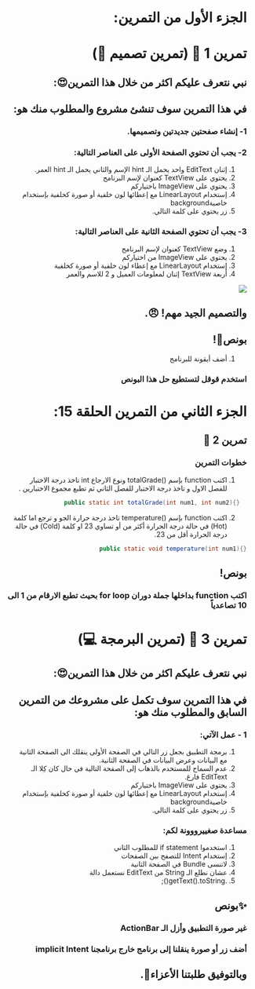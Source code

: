 <div dir="rtl">
  
  # الجزء الأول من التمرين:
# تمرين 1 💪 (تمرين تصميم 🤩)
## نبي نتعرف عليكم اكثر من خلال هذا التمرين😍: 
## في هذا التمرين سوف تنشئ مشروع والمطلوب منك هو:
### 1- إنشاء صفحتين جديدتين وتصميمها.
### 2- يجب أن تحتوي الصفحة الأولى على العناصر التالية:
  
1) إثنان EditText واحد يحمل الـ hint الإسم والثاني يحمل الـ hint العمر.
2) يحتوي على TextView كعنوان لإسم البرنامج
3) يحتوي على ImageView باختياركم
4) إستخدام LinearLayout مع إعطائها لون خلفية أو صورة كخلفية بإستخدام خاصيةbackground
5) زر يحتوي على كلمة التالي.
  
###  3- يجب أن تحتوي الصفحة الثانية على العناصر التالية:
  
1) وضع TextView كعنوان لإسم البرنامج
2) يحتوي على ImageView من اختياركم
3) إستخدام LinearLayout مع إعطاء لون خلفية أو صورة كخلفية
4) أربعة TextView إثنان لمعلومات العميل و 2 للاسم والعمر
  <img src="https://cdn.discordapp.com/attachments/740224779730157638/951868894803538040/unknown.png"/>
  
  ## والتصميم الجيد مهم! 😠.
  
  ## بونص🤩!
1) أضف أيقونة للبرنامج 	         
  ###   استخدم قوقل لتستطيع حل هذا البونص
  
  
  # الجزء الثاني من التمرين الحلقة 15:
   
  ## تمرين 2 💪 
  ### خطوات التمرين
1) اكتب function  بإسم ()totalGrade ونوع الارجاع int تاخذ درجة الاختبار للفصل الاول و تاخذ درجة الاختبار للفصل الثاني ثم تطبع مجموع الاختبارين .
  
```java
  {}public static int totalGrade(int num1, int num2)
```
2) اكتب function بإسم ()temperature تاخذ درجة حرارة الجو و ترجع اما كلمة (Hot) في حالة درجة الحرارة أكثر من أو تساوي 23 او كلمة (Cold) في حالة درجة الحرارة أقل من 23.
  
  ```java
 {}public static void temperature(int num1)
```
  
  ## بونص!
### اكتب function بداخلها جملة دوران for  loop بحيث تطبع الارقام من 1 الى 10 تصاعدياً
  
  
# تمرين 3 💪 (تمرين البرمجة  💻)
## نبي نتعرف عليكم اكثر من خلال هذا التمرين😍: 
## في هذا التمرين سوف تكمل على مشروعك من التمرين السابق والمطلوب منك هو:
### 1 - عمل الآتي:
  
1) برمجة التطبيق بجعل زر التالي في الصفحة الأولى ينقلك الى الصفحة الثانية مع البيانات وعرض البيانات في الصفحة الثانية.
2) عدم السماح للمستخدم بالذهاب إلى الصفحة التالية في حال كان كِلا الـ EditText فارغ.
3) يحتوي على ImageView باختياركم
4) إستخدام LinearLayout مع إعطائها لون خلفية أو صورة كخلفية بإستخدام خاصيةbackground
5) زر يحتوي على كلمة التالي.
  
###  مساعدة صغييرووونة لكم:
  
1) استخدموا if statement للمطلوب الثاني
2) إستخدام Intent للتصفح بين الصفحات
3) لاتنسى Bundle في الصفحة الثانية
4) عشان نطلع الـ String من EditText نستعمل دالة 
 5) .getText().toString();
 
 ## ✨بونص
 ### غير صورة التطبيق وأزل الـ ActionBar
 ### أضف زر أو صورة ينقلنا إلى برنامج خارج برنامجنا implicit Intent

 
## وبالتوفيق طلبتنا الأعزاء🤗. 

</div>

